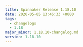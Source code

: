 ```yaml
---
title: Spinnaker Release 1.18.10
date: 2020-05-05 13:46:33 +0000
tags:
  - changelogs
  - 1.18
major_minor: 1.18.10-changelog.md
version: 1.18.10
---
```


<script src="https://gist.github.com/spinnaker-release/306d7e241272980642e918f64ed91fe3.js?file=1.18.10.md"></script>
<script src="https://gist.github.com/spinnaker-release/306d7e241272980642e918f64ed91fe3.js?file=1.18.9.md"></script>
<script src="https://gist.github.com/spinnaker-release/306d7e241272980642e918f64ed91fe3.js?file=1.18.8.md"></script>
<script src="https://gist.github.com/spinnaker-release/306d7e241272980642e918f64ed91fe3.js?file=1.18.7.md"></script>
<script src="https://gist.github.com/spinnaker-release/306d7e241272980642e918f64ed91fe3.js?file=1.18.6.md"></script>
<script src="https://gist.github.com/spinnaker-release/306d7e241272980642e918f64ed91fe3.js?file=1.18.5.md"></script>
<script src="https://gist.github.com/spinnaker-release/306d7e241272980642e918f64ed91fe3.js?file=1.18.4.md"></script>
<script src="https://gist.github.com/spinnaker-release/306d7e241272980642e918f64ed91fe3.js?file=1.18.3.md"></script>
<script src="https://gist.github.com/spinnaker-release/306d7e241272980642e918f64ed91fe3.js?file=1.18.2.md"></script>
<script src="https://gist.github.com/spinnaker-release/306d7e241272980642e918f64ed91fe3.js?file=1.18.1.md"></script>
<script src="https://gist.github.com/spinnaker-release/306d7e241272980642e918f64ed91fe3.js?file=1.18.0.md"></script>
